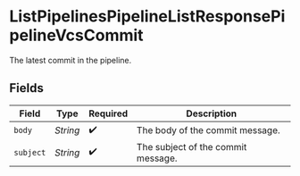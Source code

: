 # ListPipelinesPipelineListResponsePipelineVcsCommit

The latest commit in the pipeline.


## Fields

| Field                              | Type                               | Required                           | Description                        |
| ---------------------------------- | ---------------------------------- | ---------------------------------- | ---------------------------------- |
| `body`                             | *String*                           | :heavy_check_mark:                 | The body of the commit message.    |
| `subject`                          | *String*                           | :heavy_check_mark:                 | The subject of the commit message. |